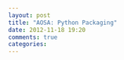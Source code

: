 ```yaml
---
layout: post
title: "AOSA: Python Packaging"
date: 2012-11-18 19:20
comments: true
categories: 
---
```

